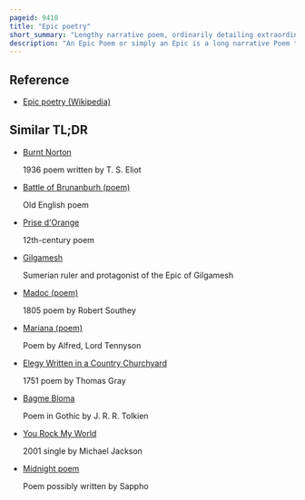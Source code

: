 ```yaml
---
pageid: 9418
title: "Epic poetry"
short_summary: "Lengthy narrative poem, ordinarily detailing extraordinary and heroic deeds"
description: "An Epic Poem or simply an Epic is a long narrative Poem typically about extraordinary Characters who in Dealings with Gods or other superhuman Forces gave the mortal Universe for their Descendants."
---
```


## Reference

- [Epic poetry (Wikipedia)](https://en.wikipedia.org/?curid=9418)

## Similar TL;DR

- [Burnt Norton](/tldr/en/burnt-norton)

  1936 poem written by T. S. Eliot

- [Battle of Brunanburh (poem)](/tldr/en/battle-of-brunanburh-poem)

  Old English poem

- [Prise d'Orange](/tldr/en/prise-dorange)

  12th-century poem

- [Gilgamesh](/tldr/en/gilgamesh)

  Sumerian ruler and protagonist of the Epic of Gilgamesh

- [Madoc (poem)](/tldr/en/madoc-poem)

  1805 poem by Robert Southey

- [Mariana (poem)](/tldr/en/mariana-poem)

  Poem by Alfred, Lord Tennyson

- [Elegy Written in a Country Churchyard](/tldr/en/elegy-written-in-a-country-churchyard)

  1751 poem by Thomas Gray

- [Bagme Bloma](/tldr/en/bagme-bloma)

  Poem in Gothic by J. R. R. Tolkien

- [You Rock My World](/tldr/en/you-rock-my-world)

  2001 single by Michael Jackson

- [Midnight poem](/tldr/en/midnight-poem)

  Poem possibly written by Sappho
